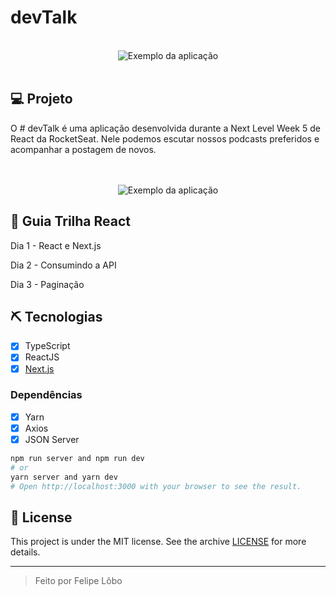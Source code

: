 # devTalk

<br>

<div align="center" margin-top="60px" >
<img src="https://i.imgur.com/wFDVzHg.png" alt="Exemplo da aplicação" >
</div>

<br>

## 💻 Projeto
O # devTalk é uma aplicação desenvolvida durante a Next Level Week 5 de React da RocketSeat. Nele podemos escutar nossos podcasts preferidos e acompanhar a postagem de novos. 

<br>
<br>
<div align="center" margin-top="60px" >
<img src="https://i.imgur.com/oIdl09k.png" alt="Exemplo da aplicação" >
</div>


## 📜 Guia Trilha React
<div>
<p>Dia 1 - React e Next.js  </p> 
<p>Dia 2 - Consumindo a API</p> 
<p>Dia 3 - Paginação </p> 
</div>
 
## ⛏ Tecnologias
- [X] TypeScript
- [X] ReactJS
- [X] [Next.js](https://nextjs.org/docs)

### Dependências
- [X] Yarn
- [X] Axios
- [X] JSON Server

```bash
npm run server and npm run dev
# or
yarn server and yarn dev
# Open http://localhost:3000 with your browser to see the result.
```

## 📝 License

This project is under the MIT license. See the archive [LICENSE](LICENSE.md) for more details.

---
<blockquote>
    Feito por Felipe Lôbo
</blockquote>
